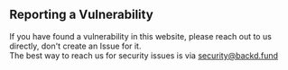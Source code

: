 ## Reporting a Vulnerability

If you have found a vulnerability in this website, please reach out to us directly, don't create an Issue for it.  
The best way to reach us for security issues is via security@backd.fund
